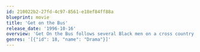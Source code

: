 ```yaml
---
id: 210022b2-27fd-4c97-8561-e18ef84ff88a
blueprint: movie
title: 'Get on the Bus'
release_date: '1996-10-16'
overview: 'Get On the Bus follows several Black men on a cross country bus trip to the Million Man March. On the bus are an eclectic set of characters including a laid off aircraft worker, a former Gang Banger, a Hollywood actor, a cop who is of mixed racial background, and a White bus driver, all make the trek discussing issues surrounding the march, manhood, religion, politics, and race.'
genres: '[{"id": 18, "name": "Drama"}]'
---
```

